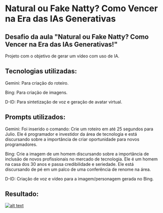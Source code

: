 # Natural ou Fake Natty? Como Vencer na Era das IAs Generativas

## Desafio da aula "Natural ou Fake Natty? Como Vencer na Era das IAs Generativas!"

Projeto com o objetivo de gerar um vídeo com uso de IA.

## Tecnologias utilizadas: 

Gemini: Para criação do roteiro.

Bing: Para criação de imagens.

D-ID: Para sintetização de voz e geração de avatar virtual.

## Prompts utilizados:

Gemini: Foi inserido o comando: Crie um roteiro em até 25 segundos para Julio. Ele é programador e investidor da área de tecnologia e está discursando sobre a importância de criar oportunidade para novos programadores.

Bing: Crie a imagem de um homem discursando sobre a importância de inclusão de novos profissionais no mercado de tecnologia. Ele é um homem na casa dos 30 anos e passa credibilidade e seriedade. Ele está discursando de pé em um palco de uma conferência de renome na área.

D-ID: Criação de voz e vídeo para a imagem/personagem gerada no Bing.

## Resultado:

[![alt text](https://img.youtube.com/vi/video-id/0.jpg)](https://studio.d-id.com/share?id=38bd2bc600bcb7b7183e968bac352c8f&utm_source=copy)
